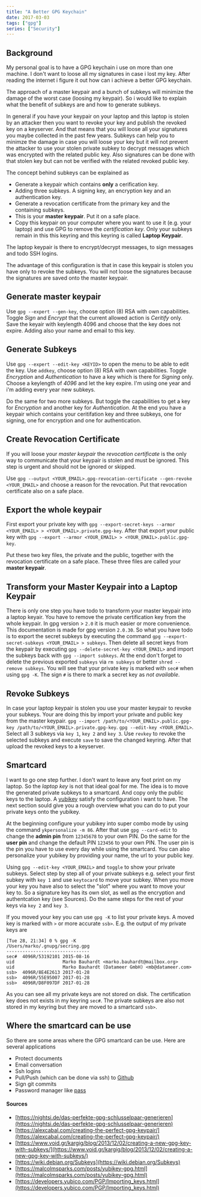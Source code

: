 ```yaml
---
title: "A Better GPG Keychain"
date: 2017-03-03
tags: ["gpg"]
series: ["Security"]
---
```


## Background

My personal goal is to have a GPG keychain i use on more than one machine. I don't want to loose all my signatures in case i lost my key.
After reading the internet i figure it out how can i achieve a better GPG keychain.

The approach of a master keypair and a bunch of subkeys will minimize the damage of the worst case (loosing my keypair). So i would like to explain what the benefit of subkeys are and how to generate subkeys.

In general if you have your keypair on your laptop and this laptop is stolen by an attacker then you want to revoke your key and publish the revoked key on a keyserver. And that means that you will loose all your signatures you maybe collected in the past few years. Subkeys can help you to minimze the damage in case you will loose your key but it will not prevent the attacker to use your stolen private subkey to decrypt messages which was encrypted with the related public key. Also signatures can be done with that stolen key but can not be verified with the related revoked public key.

The concept behind subkeys can be explained as

* Generate a keypair which contains __only__ a cerification key.
* Adding three subkeys. A signing key, an encryption key and an authentication key.
* Generate a revocation certificate from the primary key and the containing subkeys.
* This is your __master keypair__. Put it on a safe place.
* Copy this keypair on your computer where you want to use it (e.g. your laptop) and use GPG to remove the _certification key_. Only your subkeys remain in this this keyring and this keyring is called __Laptop Keypair__.

The laptop keypair is there to encrypt/decrypt messages, to sign messages and todo SSH logins.

The advantage of this configuration is that in case this keypair is stolen you have only to revoke the subkeys. You will not loose the signatures because the signatures are saved onto the master keypair.



## Generate master keypair

Use `gpg --expert --gen-key`, choose option (8) RSA with own capabilities. Toggle _Sign_ and _Encrypt_ that the current allowed action is _Ceritify_ only. Save the keyair with keylength 4096 and choose that the key does not expire. Adding also your name and email to this key.



## Generate Subkeys

Use `gpg --expert --edit-key <KEYID>` to open the menu to be able to edit the key. Use `addkey`, choose option (8) RSA with own capabilities. Toggle _Encryption_ and _Authentication_ to have a key which is there for _Signing_ only. Choose a keylength of _4096_ and let the key expire. I'm using one year and i'm adding every year new subkeys.

Do the same for two more subkeys. But toggle the capabilities to get a key for _Encryption_ and another key for _Authentication_.
At the end you have a keypair which contains your ceritifation key and three subkeys, one for signing, one for encryption and one for authentication.


## Create Revocation Certificate

If you will loose your _master keypair_ the _revocation certificate_ is the only way to communicate that your keypair is stolen and must be ignored. This step is urgent and should not be ignored or skipped.

Use `gpg --output <YOUR_EMAIL>.gpg-revocation-certificate --gen-revoke <YOUR_EMAIL>` and choose a reason for the revocation. Put that revocation certificate also on a safe place.


## Export the whole keypair

First export your private key with `gpg --export-secret-keys --armor <YOUR_EMAIL> > <YOUR_EMAIL>.private.gpg-key`. After that export your public key with `gpg --export --armor <YOUR_EMAIL> > <YOUR_EMAIL>.public.gpg-key`.

Put these two key files, the private and the public, together with the revocation certificate on a safe place. These three files are called your __master keypair__.



## Transform your Master Keypair into a Laptop Keypair

There is only one step you have todo to transform your master keypair into a laptop keyair. You have to remove the private certification key from the whole keypair. In gpg version > `2.0` it is much easier or more convenience. This documentation is made for gpg version `2.0.30`.
So what you have todo is to export the secret subkeys by executing the command `gpg --export-secret-subkeys <YOUR_EMAIL> > subkeys`. Then delete all secret keys from the keypair by executing `gpg --delete-secret-key <YOUR_EMAIL>` and import the subkeys back with `gpg --import subkeys`. At the end don't forget to delete the previous exported `subkeys` via `rm subkeys` or better `shred --remove subkeys`.
You will see that your private key is marked with `sec#` when using `gpg -K`. The sign `#` is there to mark a secret key as _not available_.



## Revoke Subkeys

In case your laptop keypair is stolen you use your master keypair to revoke your subkeys. Your are doing this by import your private and public key from the master keypair. `gpg --import /path/to/<YOUR_EMAIL>.public.gpg-key /path/to/<YOUR_EMAIL>.private.gpg-key`. `gpg --edit-key <YOUR_EMAIL>`. Select all 3 subkeys via `key 1`, `key 2` and `key 3`. Use `revkey` to revoke the selected subkeys and execute `save` to save the changed keyring. After that upload the revoked keys to a keyserver.


## Smartcard

I want to go one step further. I don't want to leave any foot print on my laptop. So the _laptop key_ is not that ideal goal for me. The idea is to move the generated private subkeys to a smartcard. And copy only the public keys to the laptop. A [yubikey](https://www.yubico.com) satisfy the configuration i want to have. The next section sould give you a rough overview what you can do to put your private keys onto the yubikey.

At the beginning configure your yubikey into super combo mode by using the command `ykpersonalize -m 86`. After that use `gpg --card-edit` to change the __admin pin__ from `12345678` to your own PIN. Do the same for the __user pin__ and change the default PIN `123456` to your own PIN. The user pin is the pin you have to use every day while using the smartcard. You can also personalize your yubikey by providing your name, the url to your public key.

Using `gpg --edit-key <YOUR_EMAIL>` and `toggle` to show your private subkeys. Select step by step all of your private subkeys e.g. select your first subkey with `key 1` and use `keytocard` to move your subkey. When you move your key you have also to select the "slot" where you want to move your key to. So a signature key has its own slot, as well as the encryption and authentcation key (see Sources). Do the same steps for the rest of your keys via `key 2` and `key 3`.

If you moved your key you can use `gpg -K` to list your private keys. A moved key is marked with `>` or more accurate `ssb>`.
E.g. the output of my private keys are
```
[Tue 28, 21:34] 0 % gpg -K
/Users/marko/.gnupg/secring.gpg
-------------------------------
sec#  4096R/53192101 2015-08-16
uid                  Marko Bauhardt <marko.bauhardt@mailbox.org>
uid                  Marko Bauhardt (Datameer GmbH) <mb@datameer.com>
ssb>  4096R/8E4E2613 2017-01-28
ssb>  4096R/55E95007 2017-01-28
ssb>  4096R/D8F097DF 2017-01-28
```

As you can see all my private keys are not stored on disk. The certification key does not exists in my keyring `sec#`. The private subkeys are also not stored in my keyring but they are moved to a smartcard `ssb>`.


## Where the smartcard can be use

So there are some areas where the GPG smartcard can be use. Here are several applications

+ Protect documents
+ Email conversation
+ Ssh logins
+ Pull/Push (which can be done via ssh) to [Github](https://github.com)
+ Sign git commits
+ Password manager like [pass](https://www.passwordstore.org)


#### Sources

+ [https://nightsi.de/das-perfekte-gpg-schlusselpaar-generieren](https://nightsi.de/das-perfekte-gpg-schlusselpaar-generieren)
+ [https://alexcabal.com/creating-the-perfect-gpg-keypair/](https://alexcabal.com/creating-the-perfect-gpg-keypair/)
+ [https://www.void.gr/kargig/blog/2013/12/02/creating-a-new-gpg-key-with-subkeys/](https://www.void.gr/kargig/blog/2013/12/02/creating-a-new-gpg-key-with-subkeys/)
+ [https://wiki.debian.org/Subkeys](https://wiki.debian.org/Subkeys)
+ [https://malcolmsparks.com/posts/yubikey-gpg.html](https://malcolmsparks.com/posts/yubikey-gpg.html)
+ [https://developers.yubico.com/PGP/Importing_keys.html](https://developers.yubico.com/PGP/Importing_keys.html)
